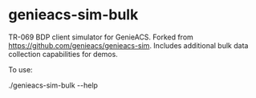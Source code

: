 # genieacs-sim-bulk

TR-069 BDP client simulator for GenieACS. Forked from https://github.com/genieacs/genieacs-sim. Includes additional bulk data collection capabilities for demos.

To use:

./genieacs-sim-bulk --help
